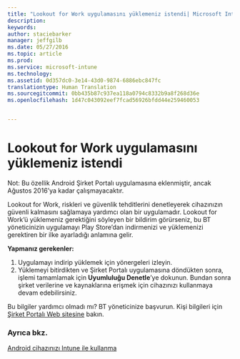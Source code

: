 ```yaml
---
title: "Lookout for Work uygulamasını yüklemeniz istendi| Microsoft Intune"
description: 
keywords: 
author: staciebarker
manager: jeffgilb
ms.date: 05/27/2016
ms.topic: article
ms.prod: 
ms.service: microsoft-intune
ms.technology: 
ms.assetid: 0d357dc0-3e14-43d0-9874-6886ebc847fc
translationtype: Human Translation
ms.sourcegitcommit: 0bb435b87c937ea118a0794c8332b9a8f268d36e
ms.openlocfilehash: 1d47c043092eef7fcad56926bfdd44e259460053


---
```


# Lookout for Work uygulamasını yüklemeniz istendi
Not: Bu özellik Android Şirket Portalı uygulamasına eklenmiştir, ancak Ağustos 2016’ya kadar çalışmayacaktır. 

Lookout for Work, riskleri ve güvenlik tehditlerini denetleyerek cihazınızın güvenli kalmasını sağlamaya yardımcı olan bir uygulamadır. Lookout for Work’ü yüklemeniz gerektiğini söyleyen bir bildirim görürseniz, bu BT yöneticinizin uygulamayı Play Store’dan indirmenizi ve yüklemenizi gerektiren bir ilke ayarladığı anlamına gelir.

**Yapmanız gerekenler:**

1.  Uygulamayı indirip yüklemek için yönergeleri izleyin. 
2.  Yüklemeyi bitirdikten ve Şirket Portalı uygulamasına döndükten sonra, işlemi tamamlamak için **Uyumluluğu Denetle**’ye dokunun. Bundan sonra şirket verilerine ve kaynaklarına erişmek için cihazınızı kullanmaya devam edebilirsiniz.

Bu bilgiler yardımcı olmadı mı? BT yöneticinize başvurun. Kişi bilgileri için [Şirket Portalı Web sitesine](http://portal.manage.microsoft.com) bakın.

### Ayrıca bkz.
[Android cihazınızı Intune ile kullanma](using-your-android-device-with-intune.md)



<!--HONumber=Jun16_HO4-->


